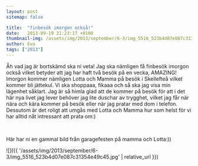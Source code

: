 ```yaml
---
layout: post
sitemap: false

title:  "finbesök imorgon också!"
date:   2013-09-19 21:23:17 +0100
thumbnail-img: /assets/img/2013/september/6-3/img_5516_523b4d07e087c31354e49c45.jpg
author: Eva
tags: ["2013"]
---
```


Åh vad jag är bortskämd ska ni veta! Jag ska nämligen få finbesök imorgon också vilket betyder att jag har haft två besök på en vecka, AMAZING! Imorgon kommer nämligen Lotta och Mamma på besök i Skellefteå vilket kommer bli jättekul. Vi ska shoppaaa, fikaaa och så ska jag visa min lägenhet såklart. Jag är så himla glad att de kommer på besök för att i det här nya livet jag lever behöver jag lite duschar av trygghet, vilket jag får när nära och kära kommer på besök eller när jag pratar med dom i telefon. Dessutom är det roligt att umgås med Lotta och Mamma hur som helst för vi har alltid nåt intressant att prata om:)




 




Här har ni en gammal bild från garagefesten på mamma och Lotta:))

![]({{ '/assets/img/2013/september/6-3/img_5516_523b4d07e087c31354e49c45.jpg'  | relative_url }})

